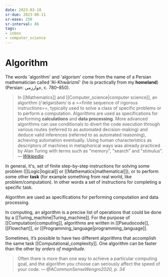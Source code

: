 ```yaml
---
date: 2023-03-18
sr-due: 2023-08-11
sr-ease: 250
sr-interval: 86
tags:
- inbox
- computer_science
---
```


# Algorithm

The words 'algorithm' and 'algorism' come from the name of a Persian
mathematician called 'Al-Khwārizmī' (he is practically from my **homeland**)
(Persian: خوارزمی, c. 780–850).

> In [[Mathematics]] and [[Computer_science|computer science]], an algorithm
> (/ˈælɡərɪðəm/ is a ==finite sequence of rigorous instructions==, typically
> used to solve a class of specific problems or to perform a computation.
> Algorithms are used as specifications for performing **calculations** and
> **data processing**. More advanced algorithms can use conditionals to divert
> the code execution through various routes (referred to as automated
> decision-making) and deduce valid inferences (referred to as automated
> reasoning), achieving automation eventually. Using human characteristics as
> descriptors of machines in metaphorical ways was already practiced by Alan
> Turing with terms such as "memory", "search" and "stimulus".\
> — <cite>[Wikipedia](https://en.wikipedia.org/wiki/Algorithm)</cite>
<!--SR:!2023-07-20,1,230-->

In general, it's, set of finite step-by-step instructions for solving some
problem ([[Logic|logical]] or [[Mathematics|mathematical]]), or to perform some
other **task** (for example something from real world, like
problem/computation). In other words a set of instructions for completing a
specific task.

Algorithm are used as specifications for performing computation and data
processing.

In computing, an algorithm is a precise list of operations that could be done by
a [[Turing_machine|Turing_machine]]. For the purpose of
[[Computation|computing]], algorithms are written in [[Pseudocode]],
[[Flowchart]], or [[Programming_language|programming_language]].

Sometimes, it’s possible to have two different algorithms that accomplish the
same task [[Computational_complexity]]. One algorithm can be faster than the
other by *orders of magnitude*.

> Often there is more than one way to achieve a particular computing goal, and
> the algorithm you choose can seriously affect the speed of your code.
> — <cite>@ACommonSenseWengro2020, p. 34</cite>
